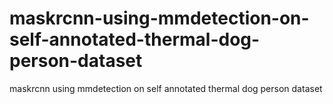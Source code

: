# maskrcnn-using-mmdetection-on-self-annotated-thermal-dog-person-dataset
maskrcnn using mmdetection on self annotated thermal dog person dataset
